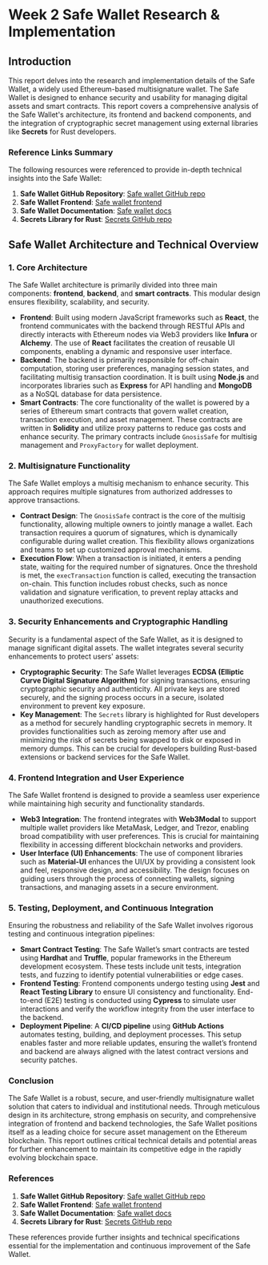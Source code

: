 # Week 2 Safe Wallet Research & Implementation

## Introduction

This report delves into the research and implementation details of the Safe Wallet, a widely used Ethereum-based multisignature wallet. The Safe Wallet is designed to enhance security and usability for managing digital assets and smart contracts. This report covers a comprehensive analysis of the Safe Wallet's architecture, its frontend and backend components, and the integration of cryptographic secret management using external libraries like **Secrets** for Rust developers. 

### Reference Links Summary

The following resources were referenced to provide in-depth technical insights into the Safe Wallet:

1. **Safe Wallet GitHub Repository**: [Safe wallet GitHub repo](https://github.com/safe-global/safe-wallet-web.git)
2. **Safe Wallet Frontend**: [Safe wallet frontend](https://app.safe.global/welcome?chain=sep)
3. **Safe Wallet Documentation**: [Safe wallet docs](https://docs.safe.global/home/what-is-safe)
4. **Secrets Library for Rust**: [Secrets GitHub repo](https://github.com/stouset/secrets.git)

## Safe Wallet Architecture and Technical Overview

### 1. **Core Architecture**

The Safe Wallet architecture is primarily divided into three main components: **frontend**, **backend**, and **smart contracts**. This modular design ensures flexibility, scalability, and security. 

- **Frontend**: Built using modern JavaScript frameworks such as **React**, the frontend communicates with the backend through RESTful APIs and directly interacts with Ethereum nodes via Web3 providers like **Infura** or **Alchemy**. The use of **React** facilitates the creation of reusable UI components, enabling a dynamic and responsive user interface. 
- **Backend**: The backend is primarily responsible for off-chain computation, storing user preferences, managing session states, and facilitating multisig transaction coordination. It is built using **Node.js** and incorporates libraries such as **Express** for API handling and **MongoDB** as a NoSQL database for data persistence.
- **Smart Contracts**: The core functionality of the wallet is powered by a series of Ethereum smart contracts that govern wallet creation, transaction execution, and asset management. These contracts are written in **Solidity** and utilize proxy patterns to reduce gas costs and enhance security. The primary contracts include `GnosisSafe` for multisig management and `ProxyFactory` for wallet deployment.

### 2. **Multisignature Functionality**

The Safe Wallet employs a multisig mechanism to enhance security. This approach requires multiple signatures from authorized addresses to approve transactions. 

- **Contract Design**: The `GnosisSafe` contract is the core of the multisig functionality, allowing multiple owners to jointly manage a wallet. Each transaction requires a quorum of signatures, which is dynamically configurable during wallet creation. This flexibility allows organizations and teams to set up customized approval mechanisms.
- **Execution Flow**: When a transaction is initiated, it enters a pending state, waiting for the required number of signatures. Once the threshold is met, the `execTransaction` function is called, executing the transaction on-chain. This function includes robust checks, such as nonce validation and signature verification, to prevent replay attacks and unauthorized executions.

### 3. **Security Enhancements and Cryptographic Handling**

Security is a fundamental aspect of the Safe Wallet, as it is designed to manage significant digital assets. The wallet integrates several security enhancements to protect users' assets:

- **Cryptographic Security**: The Safe Wallet leverages **ECDSA (Elliptic Curve Digital Signature Algorithm)** for signing transactions, ensuring cryptographic security and authenticity. All private keys are stored securely, and the signing process occurs in a secure, isolated environment to prevent key exposure.
- **Key Management**: The `Secrets` library is highlighted for Rust developers as a method for securely handling cryptographic secrets in memory. It provides functionalities such as zeroing memory after use and minimizing the risk of secrets being swapped to disk or exposed in memory dumps. This can be crucial for developers building Rust-based extensions or backend services for the Safe Wallet.
  
### 4. **Frontend Integration and User Experience**

The Safe Wallet frontend is designed to provide a seamless user experience while maintaining high security and functionality standards. 

- **Web3 Integration**: The frontend integrates with **Web3Modal** to support multiple wallet providers like MetaMask, Ledger, and Trezor, enabling broad compatibility with user preferences. This is crucial for maintaining flexibility in accessing different blockchain networks and providers.
- **User Interface (UI) Enhancements**: The use of component libraries such as **Material-UI** enhances the UI/UX by providing a consistent look and feel, responsive design, and accessibility. The design focuses on guiding users through the process of connecting wallets, signing transactions, and managing assets in a secure environment.

### 5. **Testing, Deployment, and Continuous Integration**

Ensuring the robustness and reliability of the Safe Wallet involves rigorous testing and continuous integration pipelines:

- **Smart Contract Testing**: The Safe Wallet’s smart contracts are tested using **Hardhat** and **Truffle**, popular frameworks in the Ethereum development ecosystem. These tests include unit tests, integration tests, and fuzzing to identify potential vulnerabilities or edge cases.
- **Frontend Testing**: Frontend components undergo testing using **Jest** and **React Testing Library** to ensure UI consistency and functionality. End-to-end (E2E) testing is conducted using **Cypress** to simulate user interactions and verify the workflow integrity from the user interface to the backend.
- **Deployment Pipeline**: A **CI/CD pipeline** using **GitHub Actions** automates testing, building, and deployment processes. This setup enables faster and more reliable updates, ensuring the wallet’s frontend and backend are always aligned with the latest contract versions and security patches.

### Conclusion

The Safe Wallet is a robust, secure, and user-friendly multisignature wallet solution that caters to individual and institutional needs. Through meticulous design in its architecture, strong emphasis on security, and comprehensive integration of frontend and backend technologies, the Safe Wallet positions itself as a leading choice for secure asset management on the Ethereum blockchain. This report outlines critical technical details and potential areas for further enhancement to maintain its competitive edge in the rapidly evolving blockchain space.

### References

1. **Safe Wallet GitHub Repository**: [Safe wallet GitHub repo](https://github.com/safe-global/safe-wallet-web.git)
2. **Safe Wallet Frontend**: [Safe wallet frontend](https://app.safe.global/welcome?chain=sep)
3. **Safe Wallet Documentation**: [Safe wallet docs](https://docs.safe.global/home/what-is-safe)
4. **Secrets Library for Rust**: [Secrets GitHub repo](https://github.com/stouset/secrets.git) 

These references provide further insights and technical specifications essential for the implementation and continuous improvement of the Safe Wallet.